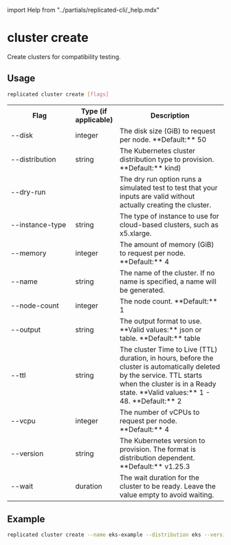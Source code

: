 import Help from "../partials/replicated-cli/_help.mdx"


# cluster create

Create clusters for compatibility testing.

## Usage
```bash
replicated cluster create [flags]
```

<table>
  <tr>
    <th width="30%">Flag</th>
    <th width="20%">Type (if applicable)</th>
    <th width="50%">Description</th>
  </tr>
  <Help/>
  <tr>
    <td>--disk</td>
    <td>integer</td>
    <td>The disk size (GiB) to request per node. **Default:** 50</td>
  </tr>
  <tr>
    <td>--distribution</td>
    <td>string</td>
    <td>The Kubernetes cluster distribution type to provision. **Default:** kind)</td>
  </tr>
  <tr>
    <td>--dry-run</td>
    <td></td>
    <td>The dry run option runs a simulated test to test that your inputs are valid without actually creating the cluster.</td>
  </tr>
  <tr>
    <td>--instance-type</td>
    <td>string</td>
    <td>The type of instance to use for cloud-based clusters, such as x5.xlarge.</td>
  </tr>
  <tr>
    <td>--memory</td>
    <td>integer</td>
    <td>The amount of memory (GiB) to request per node. **Default:** 4</td>
  </tr>
  <tr>
    <td>--name</td>
    <td>string</td>
    <td>The name of the cluster. If no name is specified, a name will be generated.</td>
  </tr>
  <tr>
    <td>--node-count</td>
    <td>integer</td>
    <td>The node count. **Default:** 1</td>
  </tr>
  <tr>
    <td>--output</td>
    <td>string</td>
    <td>The output format to use. **Valid values:** json or table. **Default:** table</td>
  </tr>
  <tr>
    <td>--ttl</td>
    <td>string</td>
    <td>The cluster Time to Live (TTL) duration, in hours, before the cluster is automatically deleted by the service. TTL starts when the cluster is in a Ready state. **Valid values:** 1 - 48. **Default:** 2</td>
  </tr>
  <tr>
    <td>--vcpu</td>
    <td>integer</td>
    <td>The number of vCPUs to request per node. **Default:** 4</td>
  </tr>
  <tr>
    <td>--version</td>
    <td>string</td>
    <td>The Kubernetes version to provision. The format is distribution dependent. **Default:** v1.25.3</td>
  </tr>
  <tr>
    <td>--wait</td>
    <td>duration</td>
    <td>The wait duration for the cluster to be ready. Leave the value empty to avoid waiting.</td>
  </tr>
</table>

## Example

```bash
replicated cluster create --name eks-example --distribution eks --version 1.27 --node-count 3 --instance-type m5.xlarge
```